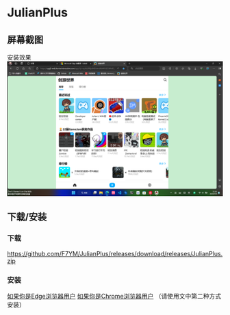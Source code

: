 # JulianPlus
## 屏幕截图
安装效果
![pic1](https://github.com/F7YM/JulianPlus/blob/main/ScreenShots/%E5%B1%8F%E5%B9%95%E6%88%AA%E5%9B%BE%202024-07-09%20211806.png)
## 下载/安装
### 下载
https://github.com/F7YM/JulianPlus/releases/download/releases/JulianPlus.zip
### 安装
[如果你是Edge浏览器用户](https://learn.microsoft.com/zh-cn/microsoft-edge/extensions-chromium/getting-started/extension-sideloading)
[如果你是Chrome浏览器用户](https://gears233.github.io/posts/chrome/) （请使用文中第二种方式安装）
